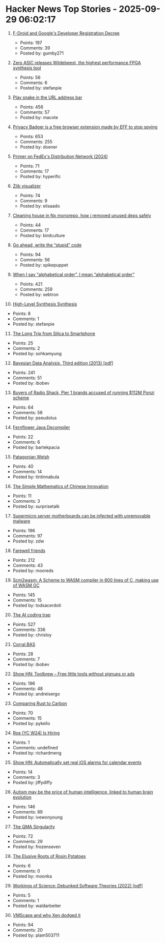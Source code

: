 # Hacker News Top Stories - 2025-09-29 06:02:17

1. [F-Droid and Google's Developer Registration Decree](https://f-droid.org/2025/09/29/google-developer-registration-decree.html)
   - Points: 197
   - Comments: 39
   - Posted by: gumby271

2. [Zero ASIC releases Wildebeest, the highest performance FPGA synthesis tool](https://www.zeroasic.com/blog/wildebeest-launch)
   - Points: 56
   - Comments: 6
   - Posted by: stefanpie

3. [Play snake in the URL address bar](https://demian.ferrei.ro/snake/)
   - Points: 456
   - Comments: 57
   - Posted by: macote

4. [Privacy Badger is a free browser extension made by EFF to stop spying](https://privacybadger.org/)
   - Points: 653
   - Comments: 255
   - Posted by: doener

5. [Primer on FedEx's Distribution Network (2024)](https://ontheseams.substack.com/p/a-brief-primer-on-fedexs-distribution)
   - Points: 71
   - Comments: 17
   - Posted by: hyperific

6. [Zlib visualizer](https://lynn.github.io/flateview/)
   - Points: 74
   - Comments: 9
   - Posted by: elisaado

7. [Cleaning house in Nx monorepo, how i removed unused deps safely](https://johnjames.blog/posts/cleaning-house-in-nx-monorepo-how-i-removed-120-unused-deps-safely)
   - Points: 44
   - Comments: 17
   - Posted by: birdculture

8. [Go ahead, write the “stupid” code](https://spikepuppet.io/posts/write-the-stupid-code/)
   - Points: 94
   - Comments: 56
   - Posted by: spikepuppet

9. [When I say “alphabetical order”, I mean “alphabetical order”](https://sebastiano.tronto.net/blog/2025-09-28-alphabetic-order/)
   - Points: 421
   - Comments: 259
   - Posted by: sebtron

10. [High-Level Synthesis Synthesis](https://stefanabikaram.com/writing/hls-synthesis/)
   - Points: 8
   - Comments: 1
   - Posted by: stefanpie

11. [The Long Trip from Silica to Smartphone](https://spectrum.ieee.org/the-long-strange-trip-from-silica-to-smartphone)
   - Points: 25
   - Comments: 2
   - Posted by: sohkamyung

12. [Bayesian Data Analysis, Third edition (2013) [pdf]](https://sites.stat.columbia.edu/gelman/book/BDA3.pdf)
   - Points: 241
   - Comments: 51
   - Posted by: ibobev

13. [Buyers of Radio Shack, Pier 1 brands accused of running $112M Ponzi scheme](https://www.cbsnews.com/news/sec-rev-ponzi-scheme-tai-lopez-alex-mehr/)
   - Points: 64
   - Comments: 58
   - Posted by: pseudolus

14. [Fernflower Java Decompiler](https://github.com/JetBrains/fernflower)
   - Points: 22
   - Comments: 6
   - Posted by: bartekpacia

15. [Patagonian Welsh](https://en.wikipedia.org/wiki/Patagonian_Welsh)
   - Points: 40
   - Comments: 14
   - Posted by: tintinnabula

16. [The Simple Mathematics of Chinese Innovation](https://marginalrevolution.com/marginalrevolution/2025/09/the-simple-mathematics-of-chinese-innovation.html)
   - Points: 11
   - Comments: 3
   - Posted by: surprisetalk

17. [Supermicro server motherboards can be infected with unremovable malware](https://arstechnica.com/security/2025/09/supermicro-server-motherboards-can-be-infected-with-unremovable-malware/)
   - Points: 196
   - Comments: 97
   - Posted by: zdw

18. [Farewell friends](https://humbledollar.com/forum/farewell-friends/)
   - Points: 212
   - Comments: 43
   - Posted by: mooreds

19. [Scm2wasm: A Scheme to WASM compiler in 600 lines of C, making use of WASM GC](https://git.lain.faith/iitalics/scm2wasm)
   - Points: 145
   - Comments: 15
   - Posted by: todsacerdoti

20. [The AI coding trap](https://chrisloy.dev/post/2025/09/28/the-ai-coding-trap)
   - Points: 527
   - Comments: 336
   - Posted by: chrisloy

21. [Corral.BAS](https://basic-code.bearblog.dev/corral/)
   - Points: 28
   - Comments: 7
   - Posted by: ibobev

22. [Show HN: Toolbrew – Free little tools without signups or ads](https://toolbrew.co/)
   - Points: 196
   - Comments: 48
   - Posted by: andreisergo

23. [Comparing Rust to Carbon](https://lwn.net/Articles/1036912/)
   - Points: 70
   - Comments: 15
   - Posted by: pykello

24. [Roe (YC W24) Is Hiring](undefined)
   - Points: 1
   - Comments: undefined
   - Posted by: richardmeng

25. [Show HN: Automatically set real iOS alarms for calendar events](https://apps.apple.com/us/app/reminders-alarms-beacon/id6752361800)
   - Points: 14
   - Comments: 3
   - Posted by: jiffydiffy

26. [Autism may be the price of human intelligence, linked to human brain evolution](https://academic.oup.com/mbe/article/42/9/msaf189/8245036?login=false)
   - Points: 146
   - Comments: 89
   - Posted by: ivewonyoung

27. [The QMA Singularity](https://scottaaronson.blog/?p=9183)
   - Points: 72
   - Comments: 29
   - Posted by: frozenseven

28. [The Elusive Roots of Rosin Potatoes](https://bittersoutherner.com/feature/2022/the-elusive-roots-of-rosin-potatoes)
   - Points: 6
   - Comments: 0
   - Posted by: moonka

29. [Workings of Science: Debunked Software Theories (2022) [pdf]](https://dl.acm.org/doi/pdf/10.1145/3512338)
   - Points: 5
   - Comments: 1
   - Posted by: waldarbeiter

30. [VMScape and why Xen dodged it](https://virtualize.sh/blog/vmscape-and-why-xen-dodged-it/)
   - Points: 94
   - Comments: 20
   - Posted by: plam503711

